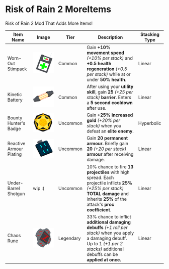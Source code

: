 # Risk of Rain 2 MoreItems
 Risk of Rain 2 Mod That Adds More Items!

| Item Name | Image | Tier | Description | Stacking Type |
| ----------- | ----------- | ----------- |----------- | ----------- |
| Worn-Out Stimpack | ![Worn Out Stimpack](/UnityProject/Assets/Materials/Item/WornOutStimpack/WornOutStimpack.png) | Common |  Gain **+10% movement speed** *(+10% per stack)* and **+0.5 health regeneration** *(+0.5 per stack)* while at or under **50% health**. | Linear |
| Kinetic Battery | ![Kinetic Battery](/UnityProject/Assets/Materials/Item/KineticBattery/KineticBattery.PNG) | Common | After using your **utility skill**, gain **25** *(+25 per stack)* **barrier**. Enters a **5 second cooldown** after use. | Linear |
| Bounty Hunter's Badge | ![Bounty Hunter's Badge](/UnityProject/Assets/Materials/Item/BountyHunterBadge/BountyHunterBadge.png) | Uncommon | Gain **+25% increased gold** *(+20% per stack)* when you defeat an **elite enemy**. | Hyperbolic |
| Reactive Armour Plating | ![Reactive Armour Plating](/UnityProject/Assets/Materials/Item/ReactiveArmourPlate/ReactiveArmourPlating.png) | Uncommon | Gain **20 permanent armour.** Briefly gain **20** *(+20 per stack)* **armour** after receiving damage. | Linear |
| Under-Barrel Shotgun | wip :) | Uncommon | 10% chance to fire **13 projectiles** with high spread. Each projectile inflicts **25%** *(+25% per stack)* **TOTAL damage** and inherits **25%** of the attack's **proc coefficient**. | Linear |
| Chaos Rune | ![ChaosRune](/UnityProject/Assets/Materials/Item/ChaosRune/ChaosRune.png) | Legendary | 33% chance to inflict **additional damaging debuffs** *(+1 roll per stack)* when you apply a damaging debuff. Up to 1 *(+1 per 2 stacks)* additional debuffs can be **applied at once.** | Linear |

